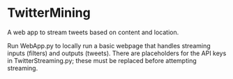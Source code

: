 # TwitterMining
A web app to stream tweets based on content and location.

Run WebApp.py to locally run a basic webpage that handles streaming inputs (filters) and outputs (tweets).
There are placeholders for the API keys in TwitterStreaming.py; these must be replaced before attempting streaming.
